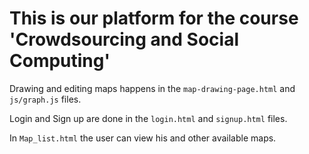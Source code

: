 # This is our platform for the course 'Crowdsourcing and Social Computing'

Drawing and editing maps happens in the `map-drawing-page.html` and `js/graph.js` files.

Login and Sign up are done in the `login.html` and `signup.html` files.

In `Map_list.html` the user can view his and other available maps.
